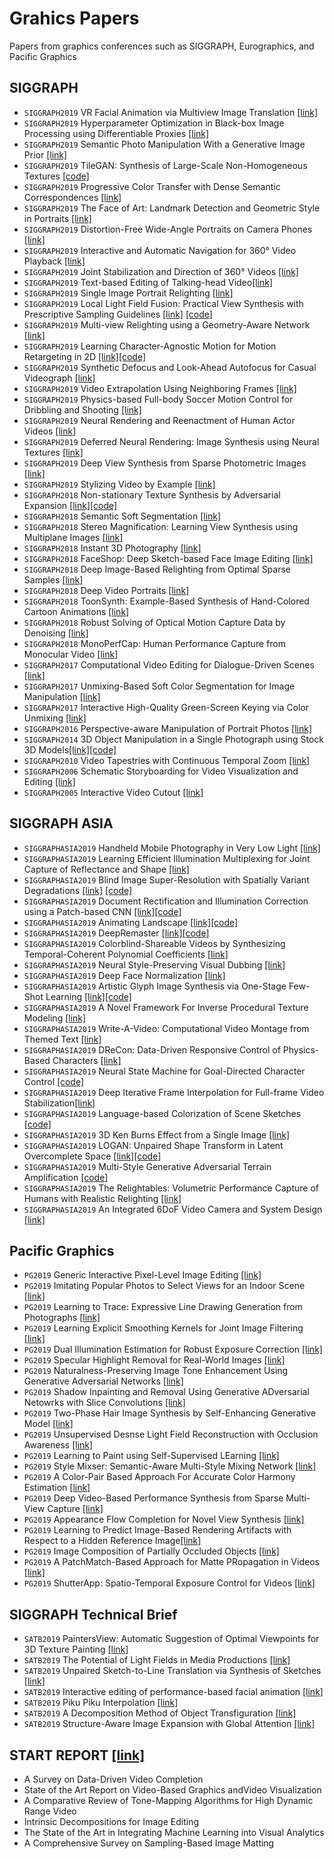 # Grahics Papers
Papers from graphics conferences such as SIGGRAPH, Eurographics, and Pacific Graphics




## SIGGRAPH 
* `SIGGRAPH2019` VR Facial Animation via Multiview Image Translation [[link]](https://research.fb.com/publications/vr-facial-animation-via-multiview-image-translation/)
* `SIGGRAPH2019` Hyperparameter Optimization in Black-box Image Processing using Differentiable Proxies [[link]](https://www.cs.princeton.edu/~fheide/proxyopt)
* `SIGGRAPH2019` Semantic Photo Manipulation With a Generative Image Prior [[link]](http://ganpaint.io/)
* `SIGGRAPH2019` TileGAN: Synthesis of Large-Scale Non-Homogeneous Textures  [[code]](https://github.com/afruehstueck/tileGAN)
* `SIGGRAPH2019` Progressive Color Transfer with Dense Semantic Correspondences [[link]](https://arxiv.org/pdf/1710.00756.pdf)
* `SIGGRAPH2019` The Face of Art: Landmark Detection and Geometric Style in Portraits [[link]](http://www.faculty.idc.ac.il/arik/site/foa/face-of-art.asp)
* `SIGGRAPH2019` Distortion-Free Wide-Angle Portraits on Camera Phones [[link]](http://people.csail.mit.edu/yichangshih/wide_angle_portrait/)
* `SIGGRAPH2019` Interactive and Automatic Navigation for 360° Video Playback [[link]](https://vclab.dgist.ac.kr/interactive360/)
* `SIGGRAPH2019` Joint Stabilization and Direction of 360° Videos [[link]](https://dl.acm.org/citation.cfm?doid=3313807.3211889)
* `SIGGRAPH2019` Text-based Editing of Talking-head Video[[link]](https://www.ohadf.com/projects/text-based-editing/)
* `SIGGRAPH2019` Single Image Portrait Relighting [[link]](https://arxiv.org/pdf/1905.00824.pdf)
* `SIGGRAPH2019` Local Light Field Fusion: Practical View Synthesis with Prescriptive Sampling Guidelines [[link]](http://people.eecs.berkeley.edu/~bmild/llff/) [[code]](https://github.com/Fyusion/LLFF)
* `SIGGRAPH2019` Multi-view Relighting using a Geometry-Aware Network [[link]](https://repo-sam.inria.fr/fungraph/deep-relighting/)
* `SIGGRAPH2019` Learning Character-Agnostic Motion for Motion Retargeting in 2D [[link]](https://motionretargeting2d.github.io/)[[code]](https://github.com/ChrisWu1997/2D-Motion-Retargeting)
* `SIGGRAPH2019` Synthetic Defocus and Look-Ahead Autofocus for Casual Videograph [[link]](https://ceciliavision.github.io/vid-auto-focus/)
* `SIGGRAPH2019` Video Extrapolation Using Neighboring Frames [[link]](https://vml.kaist.ac.kr/main/international/individual/157)
* `SIGGRAPH2019` Physics-based Full-body Soccer Motion Control for Dribbling and Shooting [[link]](https://vml.kaist.ac.kr/main/international/individual/156)
* `SIGGRAPH2019` Neural Rendering and Reenactment of Human Actor Videos [[link]](http://gvv.mpi-inf.mpg.de/projects/wxu/HumanReenactment/)
* `SIGGRAPH2019` Deferred Neural Rendering: Image Synthesis using Neural Textures [[link]](https://niessnerlab.org/projects/thies2019neural.html)
* `SIGGRAPH2019` Deep View Synthesis from Sparse Photometric Images [[link]](http://cseweb.ucsd.edu/~ravir/zexiangview.pdf)
* `SIGGRAPH2019` Stylizing Video by Example [[link]](https://dcgi.fel.cvut.cz/home/sykorad/ebsynth.html)
* `SIGGRAPH2018` Non-stationary Texture Synthesis by Adversarial Expansion [[link]](http://vcc.szu.edu.cn/research/2018/TexSyn)[[code]](https://github.com/jessemelpolio/non-stationary_texture_syn)
* `SIGGRAPH2018` Semantic Soft Segmentation [[link]](http://people.inf.ethz.ch/aksoyy/sss/)
* `SIGGRAPH2018` Stereo Magnification: Learning View Synthesis using Multiplane Images [[link]](https://people.eecs.berkeley.edu/~tinghuiz/projects/mpi/)
* `SIGGRAPH2018` Instant 3D Photography [[link]](http://visual.cs.ucl.ac.uk/pubs/instant3d/)
* `SIGGRAPH2018` FaceShop: Deep Sketch-based Face Image Editing [[link]](https://arxiv.org/pdf/1804.08972.pdf)
* `SIGGRAPH2018` Deep Image-Based Relighting from Optimal Sparse Samples [[link]](http://cseweb.ucsd.edu/~viscomp/projects/SIG18Relighting/)
* `SIGGRAPH2018` Deep Video Portraits [[link]](https://web.stanford.edu/~zollhoef/papers/SG2018_DeepVideo/page.html)
* `SIGGRAPH2018` ToonSynth: Example-Based Synthesis of Hand-Colored Cartoon Animations [[link]](http://dcgi.fel.cvut.cz/home/sykorad/toonsynth.html)
* `SIGGRAPH2018` Robust Solving of Optical Motion Capture Data by Denoising [[link]](http://montreal.ubisoft.com/en/robust-solving-of-optical-motion-capture-data-by-denoising/)
* `SIGGRAPH2018` MonoPerfCap: Human Performance Capture from Monocular Video [[link]](http://gvv.mpi-inf.mpg.de/projects/wxu/MonoPerfCap/)
* `SIGGRAPH2017` Computational Video Editing for Dialogue-Driven Scenes [[link]](http://graphics.stanford.edu/papers/roughcut/)
* `SIGGRAPH2017` Unmixing-Based Soft Color Segmentation for Image Manipulation [[link]](http://people.inf.ethz.ch/aksoyy/scs/)
* `SIGGRAPH2017` Interactive High-Quality Green-Screen Keying via Color Unmixing [[link]](http://people.inf.ethz.ch/aksoyy/keying/)
* `SIGGRAPH2016` Perspective-aware Manipulation of Portrait Photos [[link]](https://gfx.cs.princeton.edu/pubs/Fried_2016_PMO/index.php)
* `SIGGRAPH2014` 3D Object Manipulation in a Single Photograph using Stock 3D Models[[link]](http://www.cs.cmu.edu/~om3d/)[[code]](http://www.cs.cmu.edu/~om3d/)
* `SIGGRAPH2010` Video Tapestries with Continuous Temporal Zoom [[link]](https://gfx.cs.princeton.edu/pubs/Barnes_2010_VTW/index.php)
* `SIGGRAPH2006` Schematic Storyboarding for Video Visualization and Editing [[link]](https://grail.cs.washington.edu/projects/storyboards/)
* `SIGGRAPH2005` Interactive Video Cutout [[link]](http://juew.org/projects/VideoCutout/VideoCutout.htm)


## SIGGRAPH ASIA
* `SIGGRAPHASIA2019` Handheld Mobile Photography in Very Low Light [[link]](https://github.com/google/night-sight)
* `SIGGRAPHASIA2019` Learning Efficient Illumination Multiplexing for Joint Capture of Reflectance and Shape [[link]](http://cad.zju.edu.cn/home/hwu/publications/jointcap/project.html)
* `SIGGRAPHASIA2019` Blind Image Super-Resolution with Spatially Variant Degradations [[link]](https://igl.ethz.ch/projects/variational-blind-sr/) [[code]](https://github.com/sunreef/BlindSR)
* `SIGGRAPHASIA2019` Document Rectification and Illumination Correction using a Patch-based CNN [[link]](https://xiaoyu258.github.io/projects/docproj/)[[code]](https://github.com/xiaoyu258/DocProj)
* `SIGGRAPHASIA2019` Animating Landscape [[link]](http://www.npal.cs.tsukuba.ac.jp/~endo/projects/AnimatingLandscape/)[[code]](https://github.com/endo-yuki-t/Animating-Landscape)
* `SIGGRAPHASIA2019` DeepRemaster [[link]](http://iizuka.cs.tsukuba.ac.jp/projects/remastering/en/index.html)[[code]](https://github.com/satoshiiizuka/siggraphasia2019_remastering)
* `SIGGRAPHASIA2019` Colorblind-Shareable Videos by Synthesizing Temporal-Coherent Polynomial Coefficients [[link]](https://menghanxia.github.io/)
* `SIGGRAPHASIA2019` Neural Style-Preserving Visual Dubbing [[link]](https://gvv.mpi-inf.mpg.de/projects/StyleDub/)
* `SIGGRAPHASIA2019` Deep Face Normalization [[link]](http://luminohope.org/publications.php)
* `SIGGRAPHASIA2019` Artistic Glyph Image Synthesis via One-Stage Few-Shot Learning [[link]](https://hologerry.github.io/AGIS-Net/)[[code]](https://github.com/hologerry/AGIS-Net)
* `SIGGRAPHASIA2019` A Novel Framework For Inverse Procedural Texture Modeling [[link]](https://graphics.cs.yale.edu/publications/novel-framework-inverse-procedural-texture-modeling)
* `SIGGRAPHASIA2019` Write-A-Video: Computational Video Montage from Themed Text [[link]](http://miaowang.me/write-a-video/)
* `SIGGRAPHASIA2019` DReCon: Data-Driven Responsive Control of Physics-Based Characters [[link]](https://montreal.ubisoft.com/en/drecon-data-driven-responsive-control-of-physics-based-characters/)
* `SIGGRAPHASIA2019` Neural State Machine for Goal-Directed Character Control [[code]](https://github.com/sebastianstarke/AI4Animation)
* `SIGGRAPHASIA2019` Deep Iterative Frame Interpolation for Full-frame Video Stabilization[[link]](https://arxiv.org/abs/1909.02641)
* `SIGGRAPHASIA2019` Language-based Colorization of Scene Sketches [[code]](https://github.com/SketchyScene/SketchySceneColorization)
* `SIGGRAPHASIA2019` 3D Ken Burns Effect from a Single Image [[link]](http://sniklaus.com/papers/kenburns)
* `SIGGRAPHASIA2019` LOGAN: Unpaired Shape Transform in Latent Overcomplete Space [[link]](https://arxiv.org/abs/1903.10170)[[code]](https://calendar.google.com/calendar/r)
* `SIGGRAPHASIA2019` Multi-Style Generative Adversarial Terrain Amplification [[code]](https://github.com/electronicarts/siggraph-asia-2019-gata)
* `SIGGRAPHASIA2019` The Relightables: Volumetric Performance Capture of Humans with Realistic Relighting [[link]](https://augmentedperception.github.io/therelightables/)
* `SIGGRAPHASIA2019` An Integrated 6DoF Video Camera and System Design [[link]](https://research.fb.com/publications/an-integrated-6dof-video-camera-and-system-design/)
<!-- * `SIGGRAPHASIA2019` OpenSketch: A Richly-Annotated Dataset of Product Design Sketches [[link]](https://ns.inria.fr/d3/OpenSketch/)[[code]](https://gitlab.inria.fr/openskecth) -->
<!-- * `SIGGRAPHASIA2019` Mitsuba 2: A Retargetable Forward and Inverse Renderer [[link]](https://rgl.epfl.ch/publications/NimierDavidVicini2019Mitsuba2) -->

## Pacific Graphics
* `PG2019` Generic Interactive Pixel-Level Image Editing [[link]]()
* `PG2019` Imitating Popular Photos to Select Views for an Indoor Scene [[link]]()
* `PG2019` Learning to Trace: Expressive Line Drawing Generation from Photographs [[link]]()
* `PG2019` Learning Explicit Smoothing Kernels for Joint Image Filtering [[link]]()
* `PG2019` Dual Illumination Estimation for Robust Exposure Correction [[link]]()
* `PG2019` Specular Highlight Removal for Real-World Images [[link]]()
* `PG2019` Naturalness-Preserving Image Tone Enhancement Using Generative Adversarial Networks [[link]]()
* `PG2019` Shadow Inpainting and Removal Using Generative ADversarial Netowrks with Slice Convolutions [[link]]()
* `PG2019` Two-Phase Hair Image Synthesis by Self-Enhancing Generative Model [[link]]()
* `PG2019` Unsupervised Desnse Light Field Reconstruction with Occlusion Awareness [[link]]()
* `PG2019` Learning to Paint using Self-Supervised LEarning [[link]]()
* `PG2019` Style Mixser: Semantic-Aware Multi-Style Mixing Network [[link]]()
* `PG2019` A Color-Pair Based Approach For Accurate Color Harmony Estimation [[link]]()
* `PG2019` Deep Video-Based Performance Synthesis from Sparse Multi-View Capture [[link]]()
* `PG2019` Appearance Flow Completion for Novel View Synthesis [[link]]()
* `PG2019` Learning to Predict Image-Based Rendering Artifacts with Respect to a Hidden Reference Image[[link]]()
* `PG2019` Image Composition of Partially Occluded Objects [[link]]()
* `PG2019` A PatchMatch-Based Approach for Matte PRopagation in Videos [[link]]()
* `PG2019` ShutterApp: Spatio-Temporal Exposure Control for Videos [[link]]()


## SIGGRAPH Technical Brief
* `SATB2019` PaintersView: Automatic Suggestion of Optimal Viewpoints for 3D Texture Painting [[link]](https://yamaguchi1024.github.io/paintersview-doc/)
* `SATB2019` The Potential of Light Fields in Media Productions [[link]]()
* `SATB2019` Unpaired Sketch-to-Line Translation via Synthesis of Sketches [[link]]()
* `SATB2019` Interactive editing of performance-based facial animation [[link]](https://dl.acm.org/citation.cfm?id=3365147)
* `SATB2019` Piku Piku Interpolation [[link]](https://dl.acm.org/citation.cfm?id=3365156)
* `SATB2019` A Decomposition Method of Object Transfiguration [[link]](https://dl.acm.org/citation.cfm?id=3365151)
* `SATB2019` Structure-Aware Image Expansion with Global Attention [[link]]()


## START REPORT [[link]](https://sites.google.com/site/drminchen/cgf-info/cgf-stars)
* A Survey on Data-Driven Video Completion
* State of the Art Report on Video-Based Graphics andVideo Visualization
* A Comparative Review of Tone-Mapping Algorithms for High Dynamic Range Video
* Intrinsic Decompositions for Image Editing
* The State of the Art in Integrating Machine Learning into Visual Analytics
* A Comprehensive Survey on Sampling-Based Image Matting

